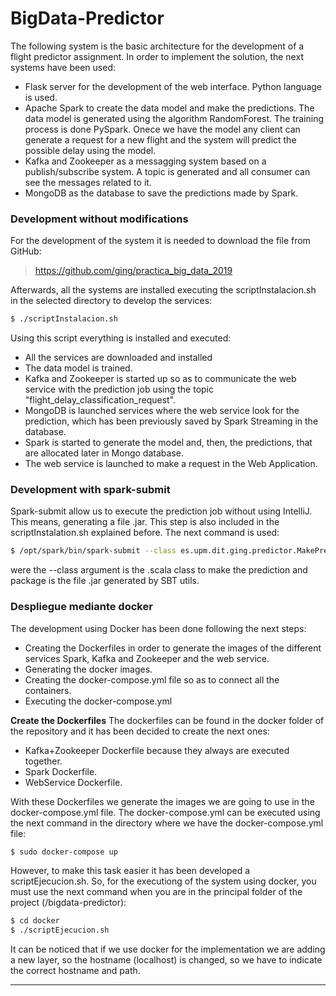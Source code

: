 # BigData-Predictor

The following system is the basic architecture for the development of a flight predictor assignment. In order to implement the solution, the next systems have been used:

  - Flask server for the development of the web interface. Python language is used.
  - Apache Spark to create the data model and make the predictions. The data model is generated using the algorithm RandomForest. The training process is done PySpark. Onece we have the model any client can generate a request for a new flight and the system will predict the possible delay using the model.
  - Kafka and Zookeeper as a messagging system based on a publish/subscribe system. A topic is generated and all consumer can see the messages related to it.
  - MongoDB as the database to save the predictions made by Spark.

### Development without modifications

For the development of the system it is needed to download the file from GitHub:
> https://github.com/ging/practica_big_data_2019

Afterwards, all the systems are installed executing the scriptInstalacion.sh in the selected directory to develop the services:
```sh
$ ./scriptInstalacion.sh
```
Using this script everything is installed and executed:
 - All the services are downloaded and installed
 - The data model is trained.
 - Kafka and Zookeeper is started up so as to communicate the web service with the prediction job using the topic "flight_delay_classification_request".
 - MongoDB is launched services where the web service look for the prediction, which has been previously saved by Spark Streaming in the database.
 - Spark is started to generate the model and, then, the predictions, that are allocated later in Mongo database.
 - The web service is launched to make a request in the Web Application.

### Development with spark-submit

Spark-submit allow us to execute the prediction job without using IntelliJ. This means, generating a file .jar. This step is also included in the scriptInstalation.sh explained before. The next command is used:
```sh
$ /opt/spark/bin/spark-submit --class es.upm.dit.ging.predictor.MakePrediction --packages org.mongodb.spark:mongo-spark-connector_2.11:2.3.2,org.apache.spark:spark-sql-kafka-0-10_2.11:2.4.0 /target/scala-2.12/flight_prediction_2.12-0.1.jar
```

were the --class argument is the .scala class to make the prediction and package is the file .jar generated by SBT utils.

### Despliegue mediante docker
The development using Docker has been done following the next steps:
- Creating the Dockerfiles in order to generate the images of the different services Spark, Kafka and Zookeeper and the web service.
- Generating the docker images.
- Creating the docker-compose.yml file so as to connect all the containers.
- Executing the docker-compose.yml

**Create the Dockerfiles**
The dockerfiles can be found in the docker folder of the repository and it has been decided to create the next ones:
- Kafka+Zookeeper Dockerfile because they always are executed together.
- Spark Dockerfile.
- WebService Dockerfile.

With these Dockerfiles we generate the images we are going to use in the docker-compose.yml file. The docker-compose.yml can be executed using the next command in the directory where we have the docker-compose.yml file:
```sh
$ sudo docker-compose up
```

However, to make this task easier it has been developed a scriptEjecucion.sh. So, for the executiong of the system using docker, you must use the next command when you are in the principal folder of the project (/bigdata-predictor):
```sh
$ cd docker
$ ./scriptEjecucion.sh
```

It can be noticed that if we use docker for the implementation we are adding a new layer, so the hostname (localhost) is changed, so we have to indicate the correct hostname and path.

----

[//]: # (These are reference links used in the body of this note and get stripped out when the markdown processor does its job)

   [source]: <https://github.com/ging/practica_big_data_2019>
  



